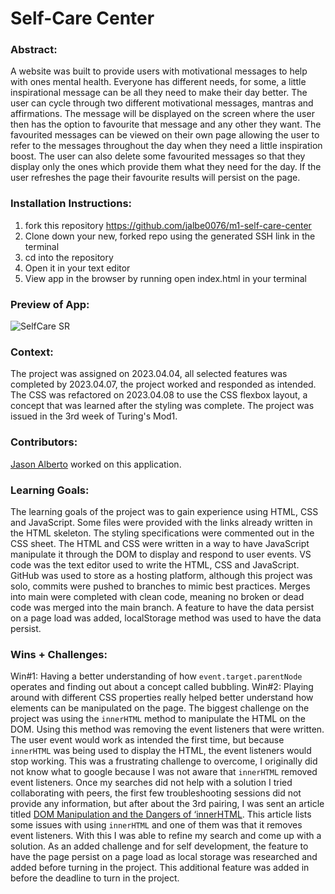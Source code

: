 # Self-Care Center 

### Abstract:
[//]: <> (Briefly describe what you built and its features. What problem is the app solving? How does this application solve that problem?)
A website was built to provide users with motivational messages to help with ones mental health. Everyone has different needs, for some, a little inspirational message can be all they need to make their day better. The user can cycle through two different motivational messages, mantras and affirmations. The message will be displayed on the screen where the user then has the option to favourite that message and any other they want. The favourited messages can be viewed on their own page allowing the user to refer to the messages throughout the day when they need a little inspiration boost. The user can also delete some favourited messages so that they display only the ones which provide them what they need for the day. If the user refreshes the page their favourite results will persist on the page. 

### Installation Instructions:
[//]: <> (What steps does a person have to take to get your app cloned down and running?)
1. fork this repository https://github.com/jalbe0076/m1-self-care-center
2. Clone down your new, forked repo using the generated SSH link in the terminal
3. cd into the repository
4. Open it in your text editor
5. View app in the browser by running open index.html in your terminal

### Preview of App:
[//]: <> (Provide ONE gif or screenshot of your application - choose the "coolest" piece of functionality to show off.)
![SelfCare SR ](https://user-images.githubusercontent.com/123283073/230811971-68e421de-3cd4-4726-9ae0-00332ce76d87.gif)

### Context:
[//]: <> (Give some context for the project here. How long did you have to work on it? How far into the Turing program are you?)
The project was assigned on 2023.04.04, all selected features was completed by 2023.04.07, the project worked and responded as intended. The CSS was refactored on 2023.04.08 to use the CSS flexbox layout, a concept that was learned after the styling was complete. The project was issued in the 3rd week of Turing's Mod1. 

### Contributors:
[//]: <> (Who worked on this application? Link to their GitHubs.)
[Jason Alberto](https://github.com/jalbe0076) worked on this application. 

### Learning Goals:
[//]: <> (What were the learning goals of this project? What tech did you work with?)
The learning goals of the project was to gain experience using HTML, CSS and JavaScript.  Some files were provided with the links already written in the HTML skeleton. The styling specifications were commented out in the CSS sheet. The HTML and CSS were written in a way to have JavaScript manipulate it through the DOM to display and respond to user events. VS code was the text editor used to write the HTML, CSS and JavaScript. GitHub was used to store as a hosting platform, although this project was solo, commits were pushed to branches to mimic best practices. Merges into main were completed with clean code, meaning no broken or dead code was merged into the main branch. A feature to have the data persist on a page load was added, localStorage method was used to have the data persist.  

### Wins + Challenges:
[//]: <> (What are 2-3 wins you have from this project? What were some challenges you faced - and how did you get over them?)
Win#1: Having a better understanding of how `event.target.parentNode` operates and finding out about a concept called bubbling. 
Win#2: Playing around with different CSS properties really helped better understand how elements can be manipulated on the page.
The biggest challenge on the project was using the `innerHTML` method to manipulate the HTML on the DOM. Using this method was removing the event listeners that were written. The user event would work as intended the first time, but because `innerHTML` was being used to display the HTML, the event listeners would stop working. This was a frustrating challenge to overcome, I originally did not know what to google because I was not aware that `innerHTML` removed event listeners. Once my searches did not help with a solution I tried collaborating with peers, the first few troubleshooting sessions did not provide any information, but after about the 3rd pairing, I was sent an article titled [DOM Manipulation and the Dangers of ‘innerHTML](https://betterprogramming.pub/dom-manipulation-the-dangers-of-innerhtml-602f4119d905). This article lists some issues with using `innerHTML` and one of them was that it removes event listeners. With this I was able to refine my search and come up with a solution. 
As an added challenge and for self development, the feature to have the page persist on a page load as local storage was researched and added before turning in the project. This additional feature was added in before the deadline to turn in the project. 
